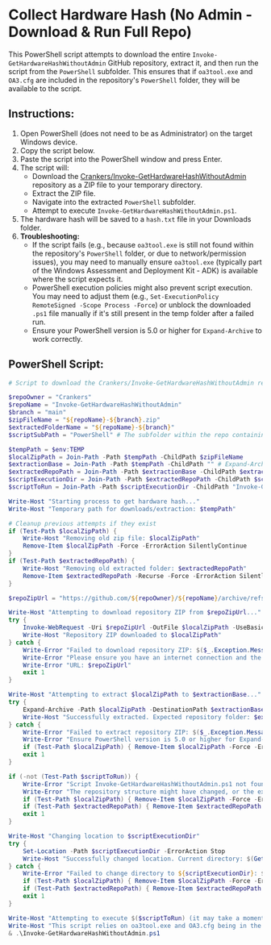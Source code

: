 # Collect Hardware Hash (No Admin - Download & Run Full Repo)

This PowerShell script attempts to download the entire `Invoke-GetHardwareHashWithoutAdmin` GitHub repository, extract it, and then run the script from the `PowerShell` subfolder. This ensures that if `oa3tool.exe` and `OA3.cfg` are included in the repository's `PowerShell` folder, they will be available to the script.

## Instructions:

1.  Open PowerShell (does not need to be as Administrator) on the target Windows device.
2.  Copy the script below.
3.  Paste the script into the PowerShell window and press Enter.
4.  The script will:
    *   Download the [Crankers/Invoke-GetHardwareHashWithoutAdmin](https://github.com/Crankers/Invoke-GetHardwareHashWithoutAdmin) repository as a ZIP file to your temporary directory.
    *   Extract the ZIP file.
    *   Navigate into the extracted `PowerShell` subfolder.
    *   Attempt to execute `Invoke-GetHardwareHashWithoutAdmin.ps1`.
5.  The hardware hash will be saved to a `hash.txt` file in your Downloads folder.
6.  **Troubleshooting:**
    *   If the script fails (e.g., because `oa3tool.exe` is still not found within the repository's `PowerShell` folder, or due to network/permission issues), you may need to manually ensure `oa3tool.exe` (typically part of the Windows Assessment and Deployment Kit - ADK) is available where the script expects it.
    *   PowerShell execution policies might also prevent script execution. You may need to adjust them (e.g., `Set-ExecutionPolicy RemoteSigned -Scope Process -Force`) or unblock the downloaded `.ps1` file manually if it's still present in the temp folder after a failed run.
    *   Ensure your PowerShell version is 5.0 or higher for `Expand-Archive` to work correctly.

## PowerShell Script:

```powershell
# Script to download the Crankers/Invoke-GetHardwareHashWithoutAdmin repository, unzip it, and run the script.

$repoOwner = "Crankers"
$repoName = "Invoke-GetHardwareHashWithoutAdmin"
$branch = "main"
$zipFileName = "${repoName}-${branch}.zip"
$extractedFolderName = "${repoName}-${branch}"
$scriptSubPath = "PowerShell" # The subfolder within the repo containing the script and its dependencies

$tempPath = $env:TEMP
$localZipPath = Join-Path -Path $tempPath -ChildPath $zipFileName
$extractionBase = Join-Path -Path $tempPath -ChildPath "" # Expand-Archive extracts to a folder named by zip inside this path
$extractedRepoPath = Join-Path -Path $extractionBase -ChildPath $extractedFolderName
$scriptExecutionDir = Join-Path -Path $extractedRepoPath -ChildPath $scriptSubPath
$scriptToRun = Join-Path -Path $scriptExecutionDir -ChildPath "Invoke-GetHardwareHashWithoutAdmin.ps1"

Write-Host "Starting process to get hardware hash..."
Write-Host "Temporary path for downloads/extraction: $tempPath"

# Cleanup previous attempts if they exist
if (Test-Path $localZipPath) {
    Write-Host "Removing old zip file: $localZipPath"
    Remove-Item $localZipPath -Force -ErrorAction SilentlyContinue
}
if (Test-Path $extractedRepoPath) {
    Write-Host "Removing old extracted folder: $extractedRepoPath"
    Remove-Item $extractedRepoPath -Recurse -Force -ErrorAction SilentlyContinue
}

$repoZipUrl = "https://github.com/${repoOwner}/${repoName}/archive/refs/heads/${branch}.zip"

Write-Host "Attempting to download repository ZIP from $repoZipUrl..."
try {
    Invoke-WebRequest -Uri $repoZipUrl -OutFile $localZipPath -UseBasicParsing -ErrorAction Stop
    Write-Host "Repository ZIP downloaded to $localZipPath"
} catch {
    Write-Error "Failed to download repository ZIP: $($_.Exception.Message)"
    Write-Error "Please ensure you have an internet connection and the URL is accessible."
    Write-Error "URL: $repoZipUrl"
    exit 1
}

Write-Host "Attempting to extract $localZipPath to $extractionBase..."
try {
    Expand-Archive -Path $localZipPath -DestinationPath $extractionBase -Force -ErrorAction Stop
    Write-Host "Successfully extracted. Expected repository folder: $extractedRepoPath"
} catch {
    Write-Error "Failed to extract repository ZIP: $($_.Exception.Message)"
    Write-Error "Ensure PowerShell version is 5.0 or higher for Expand-Archive, or that you have permissions to write to $tempPath."
    if (Test-Path $localZipPath) { Remove-Item $localZipPath -Force -ErrorAction SilentlyContinue }
    exit 1
}

if (-not (Test-Path $scriptToRun)) {
    Write-Error "Script Invoke-GetHardwareHashWithoutAdmin.ps1 not found at expected location: $scriptToRun"
    Write-Error "The repository structure might have changed, or the extraction was not as expected."
    if (Test-Path $localZipPath) { Remove-Item $localZipPath -Force -ErrorAction SilentlyContinue }
    if (Test-Path $extractedRepoPath) { Remove-Item $extractedRepoPath -Recurse -Force -ErrorAction SilentlyContinue }
    exit 1
}

Write-Host "Changing location to $scriptExecutionDir"
try {
    Set-Location -Path $scriptExecutionDir -ErrorAction Stop
    Write-Host "Successfully changed location. Current directory: $(Get-Location)"
} catch {
    Write-Error "Failed to change directory to ${scriptExecutionDir}: $($_.Exception.Message)"
    if (Test-Path $localZipPath) { Remove-Item $localZipPath -Force -ErrorAction SilentlyContinue }
    if (Test-Path $extractedRepoPath) { Remove-Item $extractedRepoPath -Recurse -Force -ErrorAction SilentlyContinue }
    exit 1
}

Write-Host "Attempting to execute $($scriptToRun) (it may take a moment)..."
Write-Host "This script relies on oa3tool.exe and OA3.cfg being in the same directory ($scriptExecutionDir)."
& .\Invoke-GetHardwareHashWithoutAdmin.ps1
```
